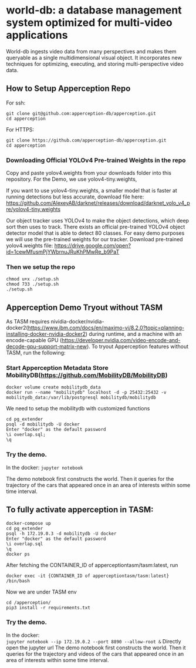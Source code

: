 # world-db: a database management system optimized for multi-video applications

World-db ingests video data from many perspectives and makes them queryable as a single multidimensional visual object. It incorporates new techniques for optimizing, executing, and storing multi-perspective video data. 

## How to Setup Apperception Repo

For ssh:
```
git clone git@github.com:apperception-db/apperception.git
cd apperception
```
For HTTPS:
```
git clone https://github.com/apperception-db/apperception.git
cd apperception
```
### Downloading Official YOLOv4 Pre-trained Weights in the repo

Copy and paste yolov4.weights from your downloads folder into this repository. For the Demo, we use yolov4-tiny.weights,

If you want to use yolov4-tiny.weights, a smaller model that is faster at running detections but less accurate, download file here: https://github.com/AlexeyAB/darknet/releases/download/darknet_yolo_v4_pre/yolov4-tiny.weights

Our object tracker uses YOLOv4 to make the object detections, which deep sort then uses to track. There exists an official pre-trained YOLOv4 object detector model that is able to detect 80 classes. For easy demo purposes we will use the pre-trained weights for our tracker. Download pre-trained yolov4.weights file: https://drive.google.com/open?id=1cewMfusmPjYWbrnuJRuKhPMwRe_b9PaT

### Then we setup the repo
```
chmod u+x ./setup.sh
chmod 733 ./setup.sh
./setup.sh
```
## Apperception Demo Tryout without TASM
As TASM requires nividia-docker/nvidia-docker2(https://www.ibm.com/docs/en/maximo-vi/8.2.0?topic=planning-installing-docker-nvidia-docker2) during runtime, and a machine with an encode-capable GPU (https://developer.nvidia.com/video-encode-and-decode-gpu-support-matrix-new). To tryout Apperception features without TASM, run the following:
### Start Apperception Metadata Store MobilityDB(https://github.com/MobilityDB/MobilityDB)
```
docker volume create mobilitydb_data
docker run --name "mobilitydb" localhost -d -p 25432:25432 -v mobilitydb_data:/var/lib/postgresql mobilitydb/mobilitydb
```
We need to setup the mobilitydb with customized functions
```
cd pg_extender
psql -d mobilitydb -U docker
Enter "docker" as the default password
\i overlap.sql;
\q
```
### Try the demo.
In the docker:
`jupyter notebook`

The demo notebook first constructs the world. Then it queries for the trajectory of the cars that appeared once in an area of interests within some time interval.

## To fully activate apperception in TASM:
```
docker-compose up
cd pg_extender
psql -h 172.19.0.3 -d mobilitydb -U docker
Enter "docker" as the default password
\i overlap.sql
\q
docker ps
```
After fetching the CONTAINER_ID of apperceptiontasm/tasm:latest, run
```
docker exec -it {CONTAINER_ID of apperceptiontasm/tasm:latest} /bin/bash
```
Now we are under TASM env
```
cd /apperception/
pip3 install -r requirements.txt
```
### Try the demo.
In the docker:  
`jupyter notebook --ip 172.19.0.2 --port 8890 --allow-root &`
Directly open the jupyter url
The demo notebook first constructs the world. Then it queries for the trajectory and videos of the cars that appeared once in an area of interests within some time interval.


